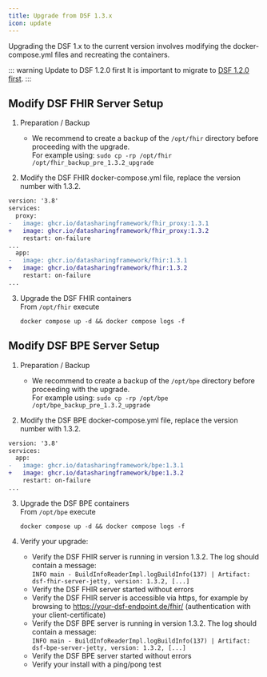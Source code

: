 ```yaml
---
title: Upgrade from DSF 1.3.x
icon: update
---
```


Upgrading the DSF 1.x to the current version involves modifying the docker-compose.yml files and recreating the containers.


::: warning Update to DSF 1.2.0 first
It is important to migrate to [DSF 1.2.0 first](/v1.2.0/maintain/upgrade-from-1).
:::


## Modify DSF FHIR Server Setup
1. Preparation / Backup
    * We recommend to create a backup of the `/opt/fhir` directory before proceeding with the upgrade.  
    For example using: `sudo cp -rp /opt/fhir /opt/fhir_backup_pre_1.3.2_upgrade`

2. Modify the DSF FHIR docker-compose.yml file, replace the version number with 1.3.2.
```diff
version: '3.8'
services:
  proxy:
-   image: ghcr.io/datasharingframework/fhir_proxy:1.3.1
+   image: ghcr.io/datasharingframework/fhir_proxy:1.3.2
    restart: on-failure
...
  app:
-   image: ghcr.io/datasharingframework/fhir:1.3.1
+   image: ghcr.io/datasharingframework/fhir:1.3.2
    restart: on-failure
...
```

3. Upgrade the DSF FHIR containers  
    From `/opt/fhir` execute  
    ```
    docker compose up -d && docker compose logs -f
    ```

## Modify DSF BPE Server Setup
1. Preparation / Backup
    * We recommend to create a backup of the `/opt/bpe` directory before proceeding with the upgrade.  
    For example using: `sudo cp -rp /opt/bpe /opt/bpe_backup_pre_1.3.2_upgrade`

2. Modify the DSF BPE docker-compose.yml file, replace the version number with 1.3.2.
```diff
version: '3.8'
services:
  app:
-   image: ghcr.io/datasharingframework/bpe:1.3.1
+   image: ghcr.io/datasharingframework/bpe:1.3.2
    restart: on-failure
...
```

3. Upgrade the DSF BPE containers  
    From `/opt/bpe` execute  
    ```
    docker compose up -d && docker compose logs -f
    ```

4. Verify your upgrade:
    * Verify the DSF FHIR server is running in version 1.3.2. The log should contain a message:  
        `INFO main - BuildInfoReaderImpl.logBuildInfo(137) | Artifact: dsf-fhir-server-jetty, version: 1.3.2, [...]`
    * Verify the DSF FHIR server started without errors
    * Verify the DSF FHIR server is accessible via https, for example by browsing to https://your-dsf-endpoint.de/fhir/ (authentication with your client-certificate)
    * Verify the DSF BPE server is running in version 1.3.2. The log should contain a message:  
        `INFO main - BuildInfoReaderImpl.logBuildInfo(137) | Artifact: dsf-bpe-server-jetty, version: 1.3.2, [...]`
    * Verify the DSF BPE server started without errors
    * Verify your install with a ping/pong test  

